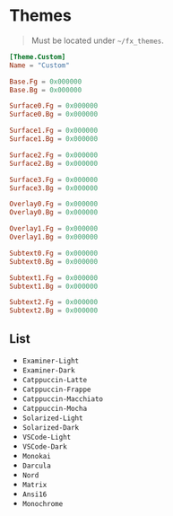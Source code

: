 # Themes
> Must be located under `~/fx_themes`.

```toml
[Theme.Custom]
Name = "Custom"

Base.Fg = 0x000000
Base.Bg = 0x000000

Surface0.Fg = 0x000000
Surface0.Bg = 0x000000

Surface1.Fg = 0x000000
Surface1.Bg = 0x000000

Surface2.Fg = 0x000000
Surface2.Bg = 0x000000

Surface3.Fg = 0x000000
Surface3.Bg = 0x000000

Overlay0.Fg = 0x000000
Overlay0.Bg = 0x000000

Overlay1.Fg = 0x000000
Overlay1.Bg = 0x000000

Subtext0.Fg = 0x000000
Subtext0.Bg = 0x000000

Subtext1.Fg = 0x000000
Subtext1.Bg = 0x000000

Subtext2.Fg = 0x000000
Subtext2.Bg = 0x000000
```

## List
* `Examiner-Light`
* `Examiner-Dark`
* `Catppuccin-Latte`
* `Catppuccin-Frappe`
* `Catppuccin-Macchiato`
* `Catppuccin-Mocha`
* `Solarized-Light`
* `Solarized-Dark`
* `VSCode-Light`
* `VSCode-Dark`
* `Monokai`
* `Darcula`
* `Nord`
* `Matrix`
* `Ansi16`
* `Monochrome`
